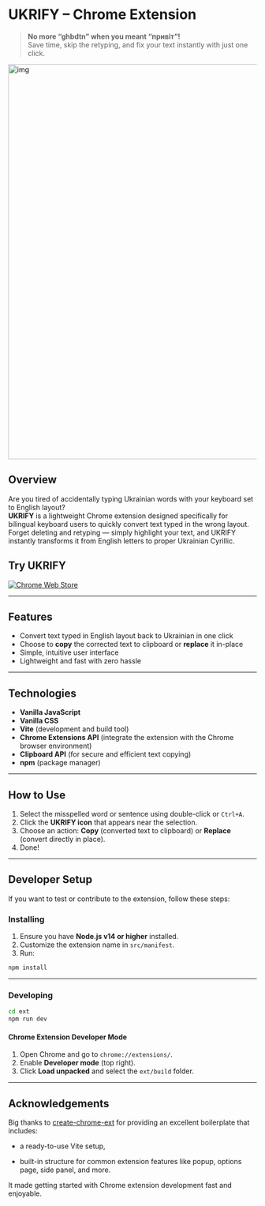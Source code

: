 # UKRIFY – Chrome Extension

> **No more “ghbdtn” when you meant “привіт”!**  
Save time, skip the retyping, and fix your text instantly with just one click.

<img width="1280" height="800" alt="img" src="https://github.com/user-attachments/assets/58a5e09b-1100-4ba4-8965-1e98b932f4fb" />

## Overview

Are you tired of accidentally typing Ukrainian words with your keyboard set to English layout?<br>
**UKRIFY** is a lightweight Chrome extension designed specifically for bilingual keyboard users to quickly convert text typed in the wrong layout.<br>
Forget deleting and retyping — simply highlight your text, and UKRIFY instantly transforms it from English letters to proper Ukrainian Cyrillic.<br>


## Try UKRIFY

[![Chrome Web Store](https://img.shields.io/badge/Chrome_Web_Store-black?style=for-the-badge&logoColor=%23ffe259&label=Visit&labelColor=%23ffe259)](https://chromewebstore.google.com/detail/ukrify/fbfgapejodfnnmfijbhkgjakcmbfbcpo)

---

## Features

- Convert text typed in English layout back to Ukrainian in one click  
- Choose to **copy** the corrected text to clipboard or **replace** it in-place  
- Simple, intuitive user interface  
- Lightweight and fast with zero hassle  

---

## Technologies

- **Vanilla JavaScript**  
- **Vanilla CSS**  
- **Vite** (development and build tool)
- **Chrome Extensions API** (integrate the extension with the Chrome browser environment)
- **Clipboard API** (for secure and efficient text copying)  
- **npm** (package manager)

---

## How to Use

1. Select the misspelled word or sentence using double-click or `Ctrl+A`.
2. Click the **UKRIFY icon** that appears near the selection.
3. Choose an action: **Copy** (converted text to clipboard) or **Replace** (convert directly in place).
4. Done!

---

## Developer Setup

If you want to test or contribute to the extension, follow these steps:

### Installing

1. Ensure you have **Node.js v14 or higher** installed.
2. Customize the extension name in `src/manifest`.
3. Run:

```bash
npm install
```

---

### Developing

```bash
cd ext
npm run dev
```

#### Chrome Extension Developer Mode

1. Open Chrome and go to `chrome://extensions/`.
2. Enable **Developer mode** (top right).
3. Click **Load unpacked** and select the `ext/build` folder.

---

## Acknowledgements

Big thanks to [create-chrome-ext](https://github.com/guocaoyi/create-chrome-ext) for providing an excellent boilerplate that includes:

- a ready-to-use Vite setup,

- built-in structure for common extension features like popup, options page, side panel, and more.

It made getting started with Chrome extension development fast and enjoyable.

